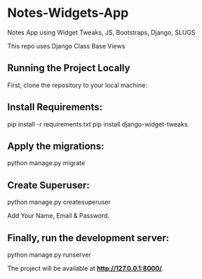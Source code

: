 # Notes-Widgets-App
Notes App using Widget Tweaks, JS, Bootstraps, Django, SLUGS

This repo uses Django Class Base Views

## Running the Project Locally

First, clone the repository to your local machine:

## Install Requirements:

pip install -r requirements.txt
pip install django-widget-tweaks

## Apply the migrations:

python manage.py migrate
## Create Superuser:

python manage.py createsuperuser

Add Your Name, Email & Password.

## Finally, run the development server:

python manage.py runserver

The project will be available at **http://127.0.0.1:8000/**.

